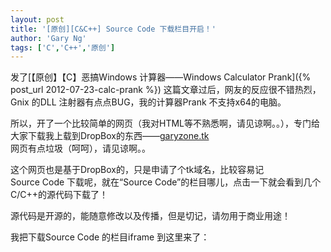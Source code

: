 ```yaml
---
layout: post
title: '[原创][C&C++] Source Code 下载栏目开启！'
author: 'Gary Ng'
tags: ['C','C++','原创']
---
```


发了[【原创】【C】恶搞Windows 计算器——Windows Calculator
Prank]({% post_url 2012-07-23-calc-prank %}) 这篇文章过后，网友的反应很不错热烈，Gnix
的DLL 注射器有点点BUG，我的计算器Prank 不支持x64的电脑。  

所以，开了一个比较简单的网页（我对HTML等不熟悉啊，请见谅啊。。），专门给大家下载我上载到DropBox的东西——[garyzone.tk](http://garyzone.tk/)  
 网页有点垃圾（呵呵），请见谅啊。。  
  
 这个网页也是基于DropBox的，只是申请了个tk域名，比较容易记  
 Source Code 下载呢，就在“Source
Code”的栏目哪儿，点击一下就会看到几个C/C++的源代码下载了！  
  
 源代码是开源的，能随意修改以及传播，但是切记，请勿用于商业用途！  
  
 我把下载Source Code 的栏目iframe 到这里来了：  
  

